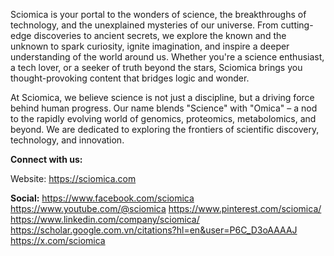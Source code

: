 Sciomica is your portal to the wonders of science, the breakthroughs of technology, and the unexplained mysteries of our universe. From cutting-edge discoveries to ancient secrets, we explore the known and the unknown to spark curiosity, ignite imagination, and inspire a deeper understanding of the world around us. Whether you're a science enthusiast, a tech lover, or a seeker of truth beyond the stars, Sciomica brings you thought-provoking content that bridges logic and wonder.

At Sciomica, we believe science is not just a discipline, but a driving force behind human progress. Our name blends "Science" with "Omica" – a nod to the rapidly evolving world of genomics, proteomics, metabolomics, and beyond. We are dedicated to exploring the frontiers of scientific discovery, technology, and innovation.

**Connect with us:**

Website: https://sciomica.com

**Social:**
https://www.facebook.com/sciomica
https://www.youtube.com/@sciomica
https://www.pinterest.com/sciomica/
https://www.linkedin.com/company/sciomica/
https://scholar.google.com.vn/citations?hl=en&user=P6C_D3oAAAAJ
https://x.com/sciomica
